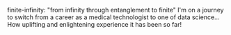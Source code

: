 finite-infinity:
"from infinity through entanglement to finite"
I'm on a journey to switch from a career as a medical technologist to one of data science... How uplifting and enlightening experience it has been so far!
